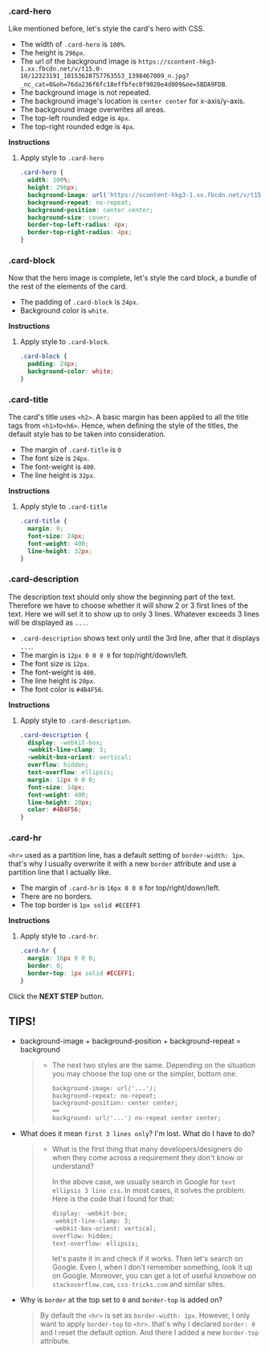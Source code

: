 ### .card-hero

Like mentioned before, let's style the card's hero with CSS.
* The width of `.card-hero` is `100%`.
* The height is `296px`.
* The url of the background image is `https://scontent-hkg3-1.xx.fbcdn.net/v/t15.0-10/12323191_10153628757763553_1398467009_n.jpg?_nc_cat=0&oh=76da236f6fc18effbfec0f9020e4d009&oe=5BDA9FDB`.
* The background image is not repeated.
* The background image's location is `center center` for x-axis/y-axis.
* The background image overwrites all areas.
* The top-left rounded edge is `4px`.
* The top-right rounded edge is `4px`.


**Instructions**
1. Apply style to `.card-hero`

    ```css
    .card-hero {
      width: 100%;
      height: 296px;
      background-image: url('https://scontent-hkg3-1.xx.fbcdn.net/v/t15.0-10/12323191_10153628757763553_1398467009_n.jpg?_nc_cat=0&oh=76da236f6fc18effbfec0f9020e4d009&oe=5BDA9FDB');
      background-repeat: no-repeat;
      background-position: center center;
      background-size: cover;
      border-top-left-radius: 4px;
      border-top-right-radius: 4px;
    }
    ```



### .card-block
Now that the hero image is complete, let's style the card block, a bundle of the rest of the elements of the card.

* The padding of `.card-block` is `24px`.
* Background color is `white`.


**Instructions**
1. Apply style to `.card-block`.
    ```css
    .card-block {
      padding: 24px;
      background-color: white;
    }
    ```



### .card-title
The card's title uses  `<h2>`. A basic margin has been applied to all the title tags from `<h1>`to`<h6>`. Hence, when defining the style of the titles, the default style has to be taken into consideration. 

* The margin of `.card-title` is `0`
* The font size is `24px`.
* The font-weight is `400`.
* The line height is `32px`.


**Instructions**
1. Apply style to `.card-title`
    ```css
    .card-title {
      margin: 0;
      font-size: 24px;
      font-weight: 400;
      line-height: 32px;
    }
    ```



### .card-description

The description text should only show the beginning part of the text. Therefore we have to choose whether it will show 2 or 3 first lines of the text. Here we will set it to show up to only 3 lines. Whatever exceeds 3 lines will be displayed as `...`.

- `.card-description` shows text only until the 3rd line, after that it displays `...`.
- The margin is `12px 0 0 0 0` for top/right/down/left.
- The font size is `12px`.
- The font-weight is `400`.
- The line height is `20px`.
- The font color is `#4B4F56`. 

**Instructions**

1. Apply style to `.card-description`.

   ```css
   .card-description {
     display: -webkit-box;
     -webkit-line-clamp: 3;
     -webkit-box-orient: vertical;
     overflow: hidden;
     text-overflow: ellipsis;
     margin: 12px 0 0 0;
     font-size: 14px;
     font-weight: 400;
     line-height: 20px;
     color: #4B4F56;
   }
   ```





### .card-hr

`<hr>` used as a partition line, has a default setting of  `border-width: 1px`. that's why I usually overwrite it with a new `border` attribute and use a partition line that I actually like. 

- The margin of `.card-hr` is `16px 0 0 0` for top/right/down/left.
- There are no borders.
- The top border is `1px solid #ECEFF1`

**Instructions**

1. Apply style to `.card-hr`.

   ```css
   .card-hr {
     margin: 16px 0 0 0;
     border: 0;
     border-top: 1px solid #ECEFF1;
   }
   ```



Click the **NEXT STEP** button.



## TIPS!

- background-image + background-position + background-repeat = background

  > * The next two styles are the same. Depending on the situation you may choose the top one or the simpler, bottom one. 
  >
  >   ```css
  >   background-image: url('...');
  >   background-repeat: no-repeat;
  >   background-position: center center;
  >   ==
  >   background: url('...') no-repeat center center;
  >   ```

- What does it mean `first 3 lines only`? I'm lost. What do I have to do?

  > - What is the first thing that many developers/designers do when they come across a requirement they don't know or understand? 
  >
  >   In the above case, we usually search in Google for `text ellipsis 3 line css`. In most cases, it solves the problem. Here is the code that I found for that: 
  >
  >   ```css
  >   display: -webkit-box;
  >   -webkit-line-clamp: 3;
  >   -webkit-box-orient: vertical;
  >   overflow: hidden;
  >   text-overflow: ellipsis;
  >   ```
  >
  >   let's paste it in and check if it works. Then let's search on Google. Even I, when I don't remember something, look it up on Google. Moreover, you can get a lot of useful knowhow on `stackoverflow.com`, `css-tricks.com` and similar sites. 

- Why is `border` at the top set to `0` and `border-top` is added on?

  > By default the `<hr>` is set as `border-width: 1px`. However, I only want to apply `border-top` to `<hr>`. that's why I declared  `border: 0` and I reset the default option. And there I added a new `border-top` attribute. 